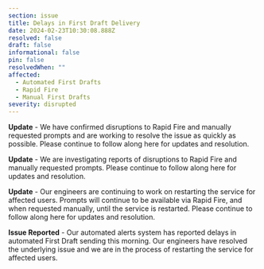 ```yaml
---
section: issue
title: Delays in First Draft Delivery
date: 2024-02-23T10:30:08.888Z
resolved: false
draft: false
informational: false
pin: false
resolvedWhen: ""
affected:
  - Automated First Drafts
  - Rapid Fire
  - Manual First Drafts
severity: disrupted
---
```

**U﻿pdate** - We have confirmed disruptions to Rapid Fire and manually requested prompts and are working to resolve the issue as quickly as possible. Please continue to follow along here for updates and resolution.

**U﻿pdate** - We are investigating reports of disruptions to Rapid Fire and manually requested prompts. Please continue to follow along here for updates and resolution.

**U﻿pdate** - Our engineers are continuing to work on restarting the service for affected users. Prompts will continue to be available via Rapid Fire, and when requested manually, until the service is restarted. Please continue to follow along here for updates and resolution.

**I﻿ssue Reported** *\-* Our automated alerts system has reported delays in automated First Draft sending this morning. Our engineers have resolved the underlying issue and we are in the process of restarting the service for affected users.
